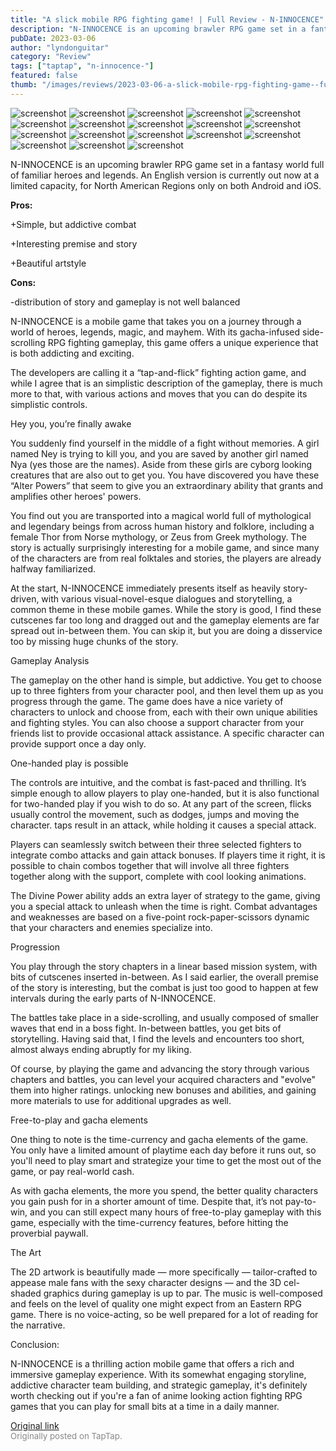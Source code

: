 ```yaml
---
title: "A slick mobile RPG fighting game! | Full Review - N-INNOCENCE"
description: "N-INNOCENCE is an upcoming brawler RPG game set in a fantasy world full of familiar heroes and legends. An English version is currently out now at a limited capacity, for North American Regions only on both Android and iOS."
pubDate: 2023-03-06
author: "lyndonguitar"
category: "Review"
tags: ["taptap", "n-innocence-"]
featured: false
thumb: "/images/reviews/2023-03-06-a-slick-mobile-rpg-fighting-game--full-review---n-innocence-0.avif"
---
```


<div class="gallery">
  <img src="/images/reviews/2023-03-06-a-slick-mobile-rpg-fighting-game--full-review---n-innocence-0.avif" alt="screenshot" />
  <img src="/images/reviews/2023-03-06-a-slick-mobile-rpg-fighting-game--full-review---n-innocence-1.avif" alt="screenshot" />
  <img src="/images/reviews/2023-03-06-a-slick-mobile-rpg-fighting-game--full-review---n-innocence-2.avif" alt="screenshot" />
  <img src="/images/reviews/2023-03-06-a-slick-mobile-rpg-fighting-game--full-review---n-innocence-3.avif" alt="screenshot" />
  <img src="/images/reviews/2023-03-06-a-slick-mobile-rpg-fighting-game--full-review---n-innocence-4.avif" alt="screenshot" />
  <img src="/images/reviews/2023-03-06-a-slick-mobile-rpg-fighting-game--full-review---n-innocence-5.avif" alt="screenshot" />
  <img src="/images/reviews/2023-03-06-a-slick-mobile-rpg-fighting-game--full-review---n-innocence-6.avif" alt="screenshot" />
  <img src="/images/reviews/2023-03-06-a-slick-mobile-rpg-fighting-game--full-review---n-innocence-7.avif" alt="screenshot" />
  <img src="/images/reviews/2023-03-06-a-slick-mobile-rpg-fighting-game--full-review---n-innocence-8.avif" alt="screenshot" />
  <img src="/images/reviews/2023-03-06-a-slick-mobile-rpg-fighting-game--full-review---n-innocence-9.avif" alt="screenshot" />
  <img src="/images/reviews/2023-03-06-a-slick-mobile-rpg-fighting-game--full-review---n-innocence-10.avif" alt="screenshot" />
  <img src="/images/reviews/2023-03-06-a-slick-mobile-rpg-fighting-game--full-review---n-innocence-11.avif" alt="screenshot" />
  <img src="/images/reviews/2023-03-06-a-slick-mobile-rpg-fighting-game--full-review---n-innocence-12.avif" alt="screenshot" />
  <img src="/images/reviews/2023-03-06-a-slick-mobile-rpg-fighting-game--full-review---n-innocence-13.avif" alt="screenshot" />
  <img src="/images/reviews/2023-03-06-a-slick-mobile-rpg-fighting-game--full-review---n-innocence-14.avif" alt="screenshot" />
  <img src="/images/reviews/2023-03-06-a-slick-mobile-rpg-fighting-game--full-review---n-innocence-15.avif" alt="screenshot" />
  <img src="/images/reviews/2023-03-06-a-slick-mobile-rpg-fighting-game--full-review---n-innocence-16.avif" alt="screenshot" />
  <img src="/images/reviews/2023-03-06-a-slick-mobile-rpg-fighting-game--full-review---n-innocence-17.avif" alt="screenshot" />
</div>

N-INNOCENCE is an upcoming brawler RPG game set in a fantasy world full of familiar heroes and legends. An English version is currently out now at a limited capacity, for North American Regions only on both Android and iOS.


**Pros:**


+Simple, but addictive combat

+Interesting premise and story

+Beautiful artstyle


**Cons:**


-distribution of story and gameplay is not well balanced

N-INNOCENCE is a mobile game that takes you on a journey through a world of heroes, legends, magic, and mayhem. With its gacha-infused side-scrolling RPG fighting gameplay, this game offers a unique experience that is both addicting and exciting.

The developers are calling it a “tap-and-flick” fighting action game, and while I agree that is an simplistic description of the gameplay, there is much more to that, with various actions and moves that you can do despite its simplistic controls.

Hey you, you’re finally awake

You suddenly find yourself in the middle of a fight without memories. A girl named Ney is trying to kill you, and you are saved by another girl named Nya (yes those are the names). Aside from these girls are cyborg looking creatures that are also out to get you. You have discovered you have these “Alter Powers” that seem to give you an extraordinary ability that grants and amplifies other heroes' powers.

You find out you are transported into a magical world full of mythological and legendary beings from across human history and folklore, including a female Thor from Norse mythology, or Zeus from Greek mythology. The story is actually surprisingly interesting for a mobile game, and since many of the characters are from real folktales and stories, the players are already halfway familiarized.

At the start, N-INNOCENCE immediately presents itself as heavily story-driven, with various visual-novel-esque dialogues and storytelling, a common theme in these mobile games. While the story is good, I find these cutscenes far too long and dragged out and the gameplay elements are far spread out in-between them. You can skip it, but you are doing a disservice too by missing huge chunks of the story.

Gameplay Analysis

The gameplay on the other hand is simple, but addictive. You get to choose up to three fighters from your character pool, and then level them up as you progress through the game. The game does have a nice variety of characters to unlock and choose from, each with their own unique abilities and fighting styles.  You can also choose a support character from your friends list to provide occasional attack assistance. A specific character can provide support once a day only.

One-handed play is possible

The controls are intuitive, and the combat is fast-paced and thrilling. It’s simple enough to allow players to play one-handed, but it is also functional for two-handed play if you wish to do so. At any part of the screen, flicks usually control the movement, such as dodges, jumps and moving the character. taps result in an attack, while holding it causes a special attack.

Players can seamlessly switch between their three selected fighters to integrate combo attacks and gain attack bonuses. If players time it right, it is possible to chain combos together that will involve all three fighters together along with the support, complete with cool looking animations.

The Divine Power ability adds an extra layer of strategy to the game, giving you a special attack to unleash when the time is right. Combat advantages and weaknesses are based on a five-point rock-paper-scissors dynamic that your characters and enemies specialize into.

Progression

You play through the story chapters in a linear based mission system, with bits of cutscenes inserted in-between. As I said earlier, the overall premise of the story is interesting, but the combat is just too good to happen at few intervals during the early parts of N-INNOCENCE.

The battles take place in a side-scrolling, and usually composed of smaller waves that end in a boss fight. In-between battles, you get bits of storytelling. Having said that, I find the levels and encounters too short, almost always ending abruptly for my liking.

Of course, by playing the game and advancing the story through various chapters and battles, you can level your acquired characters and "evolve" them into higher ratings. unlocking new bonuses and abilities, and gaining more materials to use for additional upgrades as well.

Free-to-play and gacha elements

One thing to note is the time-currency and gacha elements of the game. You only have a limited amount of playtime each day before it runs out, so you'll need to play smart and strategize your time to get the most out of the game, or pay real-world cash.

As with gacha elements, the more you spend, the better quality characters you gain push for in a shorter amount of time. Despite that, it’s not pay-to-win, and you can still expect many hours of free-to-play gameplay with this game, especially with the time-currency features, before hitting the proverbial paywall.

The Art

The 2D artwork is beautifully made — more specifically — tailor-crafted to appease male fans with the sexy character designs — and the 3D cel-shaded graphics during gameplay is up to par. The music is well-composed and feels on the level of quality one might expect from an Eastern RPG game. There is no voice-acting, so be well prepared for a lot of reading for the narrative.

Conclusion:

N-INNOCENCE is a thrilling action mobile game that offers a rich and immersive gameplay experience. With its somewhat engaging storyline, addictive character team building, and strategic gameplay, it's definitely worth checking out if you're a fan of anime looking action fighting RPG games that you can play for small bits at a time in a daily manner.

[Original link](https://www.taptap.io/post/4720892)<br><span style="font-size: 0.95em; color: #888;">Originally posted on TapTap.</span>
